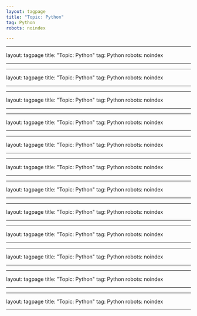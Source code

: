 ```yaml
---
layout: tagpage
title: "Topic: Python"
tag: Python
robots: noindex

---
```

---
layout: tagpage
title: "Topic: Python"
tag: Python
robots: noindex

---
---
layout: tagpage
title: "Topic: Python"
tag: Python
robots: noindex

---
---
layout: tagpage
title: "Topic: Python"
tag: Python
robots: noindex

---
---
layout: tagpage
title: "Topic: Python"
tag: Python
robots: noindex

---
---
layout: tagpage
title: "Topic: Python"
tag: Python
robots: noindex

---
---
layout: tagpage
title: "Topic: Python"
tag: Python
robots: noindex

---
---
layout: tagpage
title: "Topic: Python"
tag: Python
robots: noindex

---
---
layout: tagpage
title: "Topic: Python"
tag: Python
robots: noindex

---
---
layout: tagpage
title: "Topic: Python"
tag: Python
robots: noindex

---
---
layout: tagpage
title: "Topic: Python"
tag: Python
robots: noindex

---
---
layout: tagpage
title: "Topic: Python"
tag: Python
robots: noindex

---
---
layout: tagpage
title: "Topic: Python"
tag: Python
robots: noindex

---

